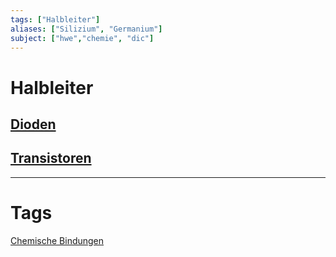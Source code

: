 ```yaml
---
tags: ["Halbleiter"]
aliases: ["Silizium", "Germanium"]
subject: ["hwe","chemie", "dic"]
---
```


# Halbleiter
## [Dioden](Dioden.md)
## [Transistoren]({MOC}%20Transistor.md)

---
# Tags
[Chemische Bindungen](../chemie/Chemische%20Bindungen.md)